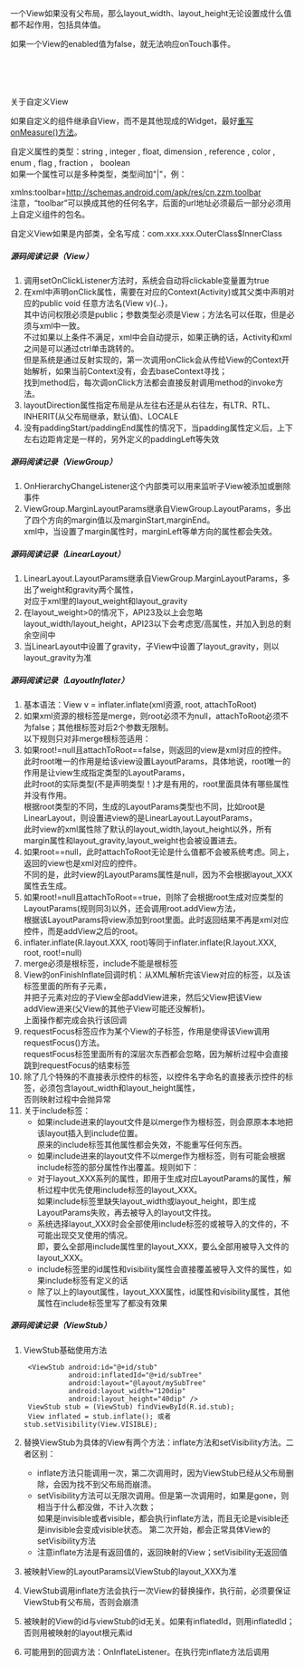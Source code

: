 
一个View如果没有父布局，那么layout_width、layout_height无论设置成什么值都不起作用，包括具体值。

如果一个View的enabled值为false，就无法响应onTouch事件。




<br><br><br><br>
关于自定义View

如果自定义的组件继承自View，而不是其他现成的Widget，最好[重写onMeasure()方法](E:\Android\MyCodes\MyLaboratory\DemoCollection\自定义View.md)。

自定义属性的类型：string , integer , float, dimension , reference , color , enum , flag , fraction ， boolean<br>
如果一个属性可以是多种类型，类型间加"|"，例：<attr name="XXX" format="reference|color" />

xmlns:toolbar=http://schemas.android.com/apk/res/cn.zzm.toolbar <br>
注意，“toolbar”可以换成其他的任何名字，后面的url地址必须最后一部分必须用上自定义组件的包名。

自定义View如果是内部类，全名写成：com.xxx.xxx.OuterClass$InnerClass


##### 源码阅读记录（View）
1. 调用setOnClickListener方法时，系统会自动将clickable变量置为true
2. 在xml中声明onClick属性，需要在对应的Context(Activity)或其父类中声明对应的public void 任意方法名(View v){..}，  
  其中访问权限必须是public；参数类型必须是View；方法名可以任取，但是必须与xml中一致。  
  不过如果以上条件不满足，xml中会自动提示，如果正确的话，Activity和xml之间是可以通过ctrl单击跳转的。  
  但是系统是通过反射实现的，第一次调用onClick会从传给View的Context开始解析，如果当前Context没有，会去baseContext寻找；  
  找到method后，每次调onClick方法都会直接反射调用method的invoke方法。
3. layoutDirection属性指定布局是从左往右还是从右往左，有LTR、RTL、INHERIT(从父布局继承，默认值)、LOCALE
4. 没有paddingStart/paddingEnd属性的情况下，当padding属性定义后，上下左右边距肯定是一样的，另外定义的paddingLeft等失效

##### 源码阅读记录（ViewGroup）
1. OnHierarchyChangeListener这个内部类可以用来监听子View被添加或删除事件
2. ViewGroup.MarginLayoutParams继承自ViewGroup.LayoutParams，多出了四个方向的margin值以及marginStart,marginEnd。  
    xml中，当设置了margin属性时，marginLeft等单方向的属性都会失效。
    
##### 源码阅读记录（LinearLayout）
1. LinearLayout.LayoutParams继承自ViewGroup.MarginLayoutParams，多出了weight和gravity两个属性，  
    对应于xml里的layout_weight和layout_gravity
2. 在layout_weight>0的情况下，API23及以上会忽略layout_width/layout_height，API23以下会考虑宽/高属性，并加入到总的剩余空间中
3. 当LinearLayout中设置了gravity，子View中设置了layout_gravity，则以layout_gravity为准

##### 源码阅读记录（LayoutInflater）
1. 基本语法：View v = inflater.inflate(xml资源, root, attachToRoot)
2. 如果xml资源的根标签是merge，则root必须不为null，attachToRoot必须不为false；其他根标签对后2个参数无限制。  
    以下规则只对非merge根标签适用：
3. 如果root!=null且attachToRoot==false，则返回的view是xml对应的控件。  
    此时root唯一的作用是给该view设置LayoutParams，具体地说，root唯一的作用是让view生成指定类型的LayoutParams，  
    此时root的实际类型(不是声明类型！)才是有用的，root里面具体有哪些属性并没有作用。  
    根据root类型的不同，生成的LayoutParams类型也不同，比如root是LinearLayout，则设置进view的是LinearLayout.LayoutParams，  
    此时view的xml属性除了默认的layout_width,layout_height以外，所有margin属性和layout_gravity,layout_weight也会被设置进去。
4. 如果root==null，此时attachToRoot无论是什么值都不会被系统考虑。同上，返回的view也是xml对应的控件。  
    不同的是，此时view的LayoutParams属性是null，因为不会根据layout_XXX属性去生成。
5. 如果root!=null且attachToRoot==true，则除了会根据root生成对应类型的LayoutParams(规则同3)以外，还会调用root.addView方法，  
    根据该LayoutParams将view添加到root里面。此时返回结果不再是xml对应控件，而是addView之后的root。
6. inflater.inflate(R.layout.XXX, root)等同于inflater.inflate(R.layout.XXX, root, root!=null)
7. merge必须是根标签，include不能是根标签
8. View的onFinishInflate回调时机：从XML解析完该View对应的标签，以及该标签里面的所有子元素，  
    并把子元素对应的子View全部addView进来，然后父View把该View addView进来(父View的其他子View可能还没解析)。  
    上面操作都完成会执行该回调
9. requestFocus标签应作为某个View的子标签，作用是使得该View调用requestFocus()方法。  
    requestFocus标签里面所有的深层次东西都会忽略，因为解析过程中会直接跳到requestFocus的结束标签
10. 除了几个特殊的不直接表示控件的标签，以控件名字命名的直接表示控件的标签，必须包含layout_width和layout_height属性，  
    否则映射过程中会抛异常
11. 关于include标签：
    - 如果include进来的layout文件是以merge作为根标签，则会原原本本地把该layout插入到include位置。  
        原来的include标签其他属性都会失效，不能重写任何东西。
    - 如果include进来的layout文件不以merge作为根标签，则有可能会根据include标签的部分属性作出覆盖。规则如下：
    - 对于layout_XXX系列的属性，即用于生成对应LayoutParams的属性，解析过程中优先使用include标签的layout_XXX。  
      如果include标签里缺失layout_width或layout_height，即生成LayoutParams失败，再去被导入的layout文件找。
    - 系统选择layout_XXX时会全部使用include标签的或被导入的文件的，不可能出现交叉使用的情况。  
        即，要么全部用include属性里的layout_XXX，要么全部用被导入文件的layout_XXX。
    - include标签里的id属性和visibility属性会直接覆盖被导入文件的属性，如果include标签有定义的话
    - 除了以上的layout属性，layout_XXX属性，id属性和visibility属性，其他属性在include标签里写了都没有效果
    
##### 源码阅读记录（ViewStub）
1. ViewStub基础使用方法

        <ViewStub android:id="@+id/stub"
                  android:inflatedId="@+id/subTree"
                  android:layout="@layout/mySubTree"
                  android:layout_width="120dip"
                  android:layout_height="40dip" />
        ViewStub stub = (ViewStub) findViewById(R.id.stub);
        View inflated = stub.inflate(); 或者 stub.setVisibility(View.VISIBLE);
        
2. 替换ViewStub为具体的View有两个方法：inflate方法和setVisibility方法。二者区别：
    - inflate方法只能调用一次，第二次调用时，因为ViewStub已经从父布局删除，会因为找不到父布局而崩溃。
    - setVisibility方法可以无限次调用。但是第一次调用时，如果是gone，则相当于什么都没做，不计入次数；  
      如果是invisible或者visible，都会执行inflate方法，而且无论是visible还是invisible会变成visible状态。
      第二次开始，都会正常具体View的setVisibility方法
    - 注意inflate方法是有返回值的，返回映射的View；setVisibility无返回值
3. 被映射View的LayoutParams以ViewStub的layout_XXX为准
4. ViewStub调用inflate方法会执行一次View的替换操作，执行前，必须要保证ViewStub有父布局，否则会崩溃
5. 被映射的View的id与viewStub的id无关。如果有inflatedId，则用inflatedId；否则用被映射的layout根元素id
6. 可能用到的回调方法：OnInflateListener。在执行完inflate方法后调用